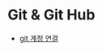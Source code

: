 Git & Git Hub
=============

- [git 계정 연결](https://github.com/mrlee323/TIL/blob/main/Git/git_repo.md)